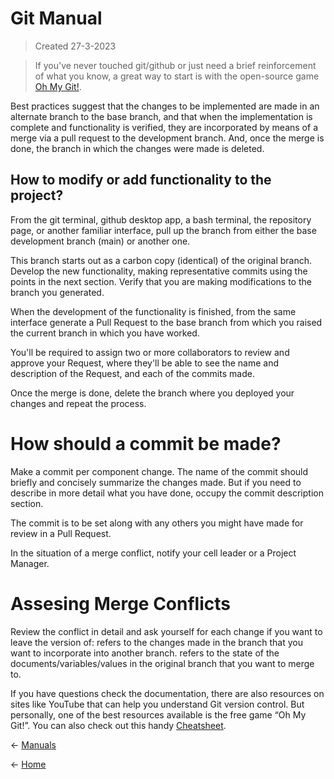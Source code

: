# Git Manual
> Created 27-3-2023

> If you've never touched git/github or just need a brief reinforcement of what you know, a great way to start is with the open-source game [Oh My Git!](https://ohmygit.org/).

Best practices suggest that the changes to be implemented are made in an alternate branch to the base branch, and that when the implementation is complete and functionality is verified, they are incorporated by means of a merge via a pull request to the development branch. And, once the merge is done, the branch in which the changes were made is deleted.

## How to modify or add functionality to the project?

From the git terminal, github desktop app, a bash terminal, the repository page, or another familiar interface, pull up the branch from either the base development branch (main) or another one.

This branch starts out as a carbon copy (identical) of the original branch.
Develop the new functionality, making representative commits using the points in the next section. Verify that you are making modifications to the branch you generated.

When the development of the functionality is finished, from the same interface generate a Pull Request to the base branch from which you raised the current branch in which you have worked.

You'll be required to assign two or more collaborators to review and approve your Request, where they'll be able to see the name and description of the Request, and each of the commits made.

Once the merge is done, delete the branch where you deployed your changes and repeat the process.

# How should a commit be made?

Make a commit per component change.
The name of the commit should briefly and concisely summarize the changes made. But if you need to describe in more detail what you have done, occupy the commit description section.

The commit is to be set along with any others you might have made for review in a Pull Request.

In the situation of a merge conflict, notify your cell leader or a Project Manager.

# Assesing Merge Conflicts

Review the conflict in detail and ask yourself for each change if you want to leave the version of:
<Incoming> refers to the changes made in the branch that you want to incorporate into another branch.
<Current> refers to the state of the documents/variables/values in the original branch that you want to merge to.

If you have questions check the documentation, there are also resources on sites like YouTube that can help you understand Git version control. But personally, one of the best resources available is the free game “Oh My Git!”. You can also check out this handy [Cheatsheet](https://danielkummer.github.io/git-flow-cheatsheet/).

← [Manuals](https://github.com/SFMBa01029956/TC3005B.502/tree/manuals)

← [Home](https://github.com/SFMBa01029956/TC3005B.502)
